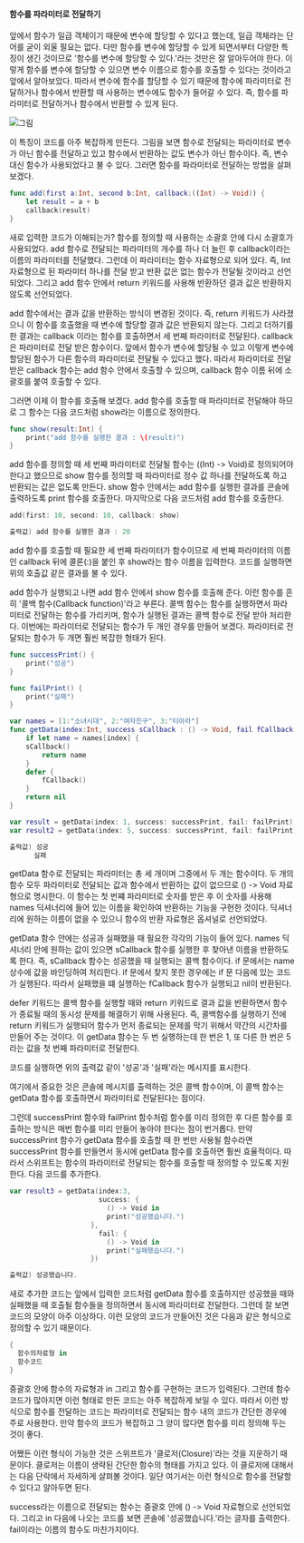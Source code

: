 #### 함수를 파라미터로 전달하기

앞에서 함수가 일급 객체이기 때문에 변수에 할당할 수 있다고 했는데, 일급 객체라는 단어를 굳이 외울 필요는 없다.
다만 함수를 변수에 할당할 수 있게 되면서부터 다양한 특징이 생긴 것이므로 '함수를 변수에 할당할 수 있다.'라는 것만은 잘 알아두어야 한다.
이렇게 함수를 변수에 할당할 수 있으면 변수 이름으로 함수를 호출할 수 있다는 것이라고 앞에서 알아보았다.
따라서 변수에 함수를 할당할 수 있기 때문에 함수에 파라미터로 전달하거나 함수에서 반환할 때 사용하는 변수에도 함수가 들어갈 수 있다.
즉, 함수를 파라미터로 전달하거나 함수에서 반환할 수 있게 된다.

![그림](https://user-images.githubusercontent.com/47494240/54875515-1646eb80-4e44-11e9-93c6-06f213da1a92.png)

이 특징이 코드를 아주 복잡하게 만든다. 그림을 보면 함수로 전달되는 파라미터로 변수가 아닌 함수를 전달하고 있고 함수에서 반환하는 값도 변수가 아닌 함수이다.
즉, 변수 대신 함수가 사용되었다고 불 수 있다. 그러면 함수를 파라미터로 전달하는 방법을 살펴보겠다.
```swift
func add(first a:Int, second b:Int, callback:((Int) -> Void)) {
    let result = a + b
    callback(result)
}
```
새로 입력한 코드가 이해되는가? 함수를 정의할 때 사용하는 소괄호 안에 다시 소괄호가 사용되었다. add 함수로 전달되는 파라미터의 개수를 하나 더 늘린 후 callback이라는 이름의 파라미터를 전달했다.
그런데 이 파라미터는 함수 자료형으로 되어 있다. 즉, Int 자료형으로 된 파라미터 하나를 전달 받고 반환 값은 없는 함수가 전달될 것이라고 선언되었다.
그리고 add 함수 안에서 return 키워드를 사용해 반환하던 결과 값은 반환하지 않도록 선언되었다.

add 함수에서는 결과 값을 반환하는 방식이 변경된 것이다. 즉, return 키워드가 사라졌으니 이 함수를 호출했을 때 변수에 할당할 결과 값은 반환되지 않는다.
그리고 더하기를 한 결과는 callback 이라는 함수를 호출하면서 세 번째 파라미터로 전달된다. callback은 파라미터로 전달 받은 함수이다.
앞에서 함수가 변수에 할당될 수 있고 이렇게 변수에 할당된 함수가 다른 함수의 파라미터로 전달될 수 있다고 했다.
따라서 파라미터로 전달 받은 callback 함수는 add 함수 안에서 호출할 수 있으며, callback 함수 이름 뒤에 소괄호를 붙여 호출할 수 있다.

그러면 이제 이 함수를 호출해 보겠다. add 함수를 호출할 때 파라미터로 전달해야 하므로 그 함수는 다음 코드처럼 show라는 이름으로 정의한다.
```swift
func show(result:Int) {
    print("add 함수를 실행한 결과 : \(result)")
}
```
add 함수를 정의할 때 세 번째 파라미터로 전달될 함수는 ((Int) -> Void)로 정의되어야 한다고 했으므로 show 함수를 정의할 때 파라미터로 정수 값 하나를 전달하도록 하고 반환되는 값은 없도록 만든다.
show 함수 안에서는 add 함수를 실행한 결과를 콘솔에 출력하도록 print 함수를 호출한다. 마지막으로 다음 코드처럼 add 함수를 호출한다.
```swift
add(first: 10, second: 10, callback: show)

출력값) add 함수를 실행한 결과 : 20
```
add 함수를 호출할 때 필요한 세 번째 파라미터가 함수이므로 세 번째 파라미터의 이름인 callback 뒤에 콜론(:)을 붙인 후 show라는 함수 이름을 입력한다.
코드를 실행하면 위의 호출값 같은 결과를 불 수 있다.

add 함수가 실행되고 나면 add 함수 안에서 show 함수를 호출해 준다. 이런 함수를 흔히 '콜백 함수(Callback function)'라고 부른다.
콜백 함수는 함수를 실행하면서 파라미터로 전달하는 함수를 가리키며, 함수가 실행된 결과는 콜백 함수로 전달 받아 처리한다.
이번에는 파라미터로 전달되는 함수가 두 개인 경우를 만들어 보겠다. 파라미터로 전달되는 함수가 두 개면 훨씬 복잡한 형태가 된다.
```swift
func successPrint() {
    print("성공")
}

func failPrint() {
    print("실패")
}

var names = [1:"소녀시대", 2:"여자친구", 3:"티아라"]
func getData(index:Int, success sCallback : () -> Void, fail fCallback : () -> Void) -> String? {
    if let name = names[index] {
    sCallback()
        return name
    }
    defer {
        fCallback()
    }
    return nil
}

var result = getData(index: 1, success: successPrint, fail: failPrint)
var result2 = getData(index: 5, success: successPrint, fail: failPrint)

출력값) 성공
      실패
```
getData 함수로 전달되는 파라미터는 총 세 개이며 그중에서 두 개는 함수이다. 두 개의 함수 모두 파라미터로 전달되는 값과 함수에서 반환하는 값이 없으므로 () -> Void 자료형으로 명시한다.
이 함수는 첫 번쨰 파라미터로 숫자를 받은 후 이 숫자를 사용해 names 딕셔너리에 들어 있는 이름을 확인하여 반환하는 기능을 구현한 것이다.
딕셔너리에 원하는 이름이 없을 수 있으니 함수의 반환 자료형은 옵셔널로 선언되었다.

getData 함수 안에는 성공과 실패했을 때 필요한 각각의 기능이 들어 있다. names 딕셔너리 안에 원하는 값이 있으면 sCallback 함수를 실행한 후 찾아낸 이름을 반환하도록 한다.
즉, sCallback 함수는 성공했을 때 실행되는 콜백 함수이다. if 문에서는 name 상수에 값을 바인딩하여 처리한다. if 문에서 찾지 못한 경우에는 if 문 다음에 있는 코드가 실행된다.
따라서 실패했을 떄 실행하는 fCallback 함수가 실행되고 nil이 반환된다.

defer 키워드는 콜백 함수를 실행할 때와 return 키워드로 결과 값을 반환하면서 함수가 종료될 때의 동시성 문제를 해결하기 위해 사용된다.
즉, 콜백함수를 실행하기 전에 return 키워드가 실행되어 함수가 먼저 종료되는 문제를 막기 위해서 약간의 시간차를 만들어 주는 것이다.
이 getData 함수는 두 번 실행하는데 한 번은 1, 또 다른 한 번은 5라는 값을 첫 번째 파라미터로 전달한다.

코드를 실행하면 위의 출력값 같이 '성공'과 '실패'라는 메시지를 표시한다.

여기에서 중요한 것은 콘솔에 메시지를 출력하는 것은 콜백 함수이며, 이 콜백 함수는 getData 함수를 호출하면서 파라미터로 전달된다는 점이다.

그런데 successPrint 함수와 failPrint 함수처럼 함수를 미리 정의한 후 다른 함수를 호출하는 방식은 매번 함수를 미리 만들어 놓아야 한다는 점이 번거롭다.
만약 successPrint 함수가 getData 함수를 호출할 때 한 번만 사용될 함수라면 successPrint 함수를 만들면서 동시에 getData 함수를 호출하면 훨씬 효율적이다.
따라서 스위프트는 함수의 파라미터로 전달되는 함수를 호출할 때 정의할 수 있도록 지원한다. 다음 코드를 추가한다.
```swift
var result3 = getData(index:3,
                      success: {
                        () -> Void in
                        print("성공했습니다.")
                    },
                      fail: {
                        () -> Void in
                        print("실패했습니다.")
                    })

출력값) 성공했습니다.
```
새로 추가한 코드는 앞에서 입력한 코드처럼 getData 함수를 호출하지만 성공했을 때와 실패했을 때 호출될 함수들을 정의하면서 동시에 파라미터로 전달한다.
그런데 잘 보면 코드의 모양이 아주 이상하다. 이런 모양의 코드가 만들어진 것은 다음과 같은 형식으로 정의할 수 있기 때문이다.
```swift
{
  함수의자료형 in
  함수코드
}
```
중괄호 안에 함수의 자료형과 in 그리고 함수를 구현하는 코드가 입력된다. 그런데 함수 코드가 많아지면 이런 형태로 만든 코드는 아주 복잡하게 보일 수 있다.
따라서 이런 방식으로 함수를 전달하는 코드는 파라미터로 전달되는 함수 내의 코드가 간단한 경우에 주로 사용한다. 만약 함수의 코드가 복잡하고 그 양이 많다면 함수를 미리 정의해 두는 것이 좋다.

어쨌든 이런 형식이 가능한 것은 스위프트가 '클로저(Closure)'라는 것을 지운하기 때문이다. 클로저는 이름이 생략된 간단한 함수의 형태를 가지고 있다.
이 클로저에 대해서는 다음 단락에서 자세하게 살펴볼 것이다. 일단 여기서는 이런 형식으로 함수를 전달할 수 있다고 알아두면 된다.

success라는 이름으로 전달되는 함수는 중괄호 안에 () -> Void 자료형으로 선언되었다. 그리고 in 다음에 나오는 코드를 보면 콘솔에 '성공했습니다.'라는 글자를 출력한다.
fail이라는 이름의 함수도 마찬가지이다.


